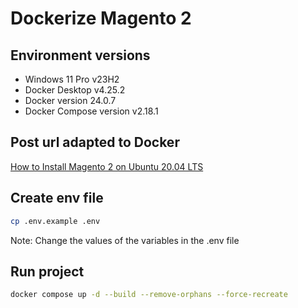 # Dockerize Magento 2

## Environment versions

- Windows 11 Pro v23H2
- Docker Desktop v4.25.2
- Docker version 24.0.7
- Docker Compose version v2.18.1

## Post url adapted to Docker

[How to Install Magento 2 on Ubuntu 20.04 LTS](https://allthings.how/how-to-install-magento-2-on-ubuntu-20-04-lts/)

## Create env file

```bash
cp .env.example .env
```

Note: Change the values of the variables in the .env file

## Run project

```bash
docker compose up -d --build --remove-orphans --force-recreate
```
